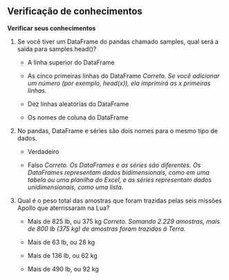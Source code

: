 ## Verificação de conhecimentos

**Verificar seus conhecimentos**

1. Se você tiver um DataFrame do pandas chamado samples, qual será a saída para samples.head()?

    * A linha superior do DataFrame

    * As cinco primeiras linhas do DataFrame
    _Correto. Se você adicionar um número (por exemplo, head(x)), ela imprimirá as x primeiras linhas._

    * Dez linhas aleatórias do DataFrame

    * Os nomes de coluna do DataFrame

2. No pandas, DataFrame e séries são dois nomes para o mesmo tipo de dados.

    * Verdadeiro

    * Falso
    _Correto. Os DataFrames e as séries são diferentes. Os DataFrames representam dados bidimensionais, como em uma tabela ou uma planilha do Excel, e as séries representam dados unidimensionais, como uma lista._

3. Qual é o peso total das amostras que foram trazidas pelas seis missões Apollo que aterrissaram na Lua?

    * Mais de 825 lb, ou 375 kg
    _Correto. Somando 2.229 amostras, mais de 800 lb (375 kg) de amostras foram trazidos à Terra._

    * Mais de 63 lb, ou 28 kg

    * Mais de 136 lb, ou 62 kg

    * Mais de 490 lb, ou 92 kg
